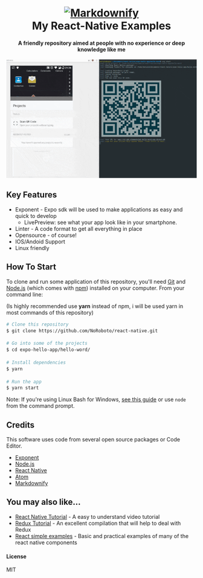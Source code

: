 
<h1 align="center">
  <br>
  <a href="http://www.amitmerchant.com/electron-markdownify"><img src="https://www.aytech.ca/wp-content/uploads/2017/03/reactnative.png" alt="Markdownify" width="600"></a>
  <br>
	My React-Native Examples
  <br>
</h1>

<h4 align="center"> A friendly repository aimed at people with no experience or deep knowledge like me </h4>

<p align="center">
   <img src="https://github.com/NoRoboto/react-native/blob/master/expo-hello-app/src/github-react-native-front.gif">
</p>

## Key Features

* Exponent - Expo sdk will be used to make applications as easy and quick to develop
  - LivePreview: see what your app look like in your smartphone.
* Linter - A code format to get all everything in place
* Opensource - of course!
* IOS/Andoid Support
* Linux friendly

## How To Start

To clone and run some application of this repository, you'll need [Git](https://git-scm.com) and [Node.js](https://nodejs.org/en/download/) (which comes with [npm](http://npmjs.com)) installed on your computer. From your command line:

(Is highly recommended use **yarn** instead of npm, i will be used yarn in most commands of this repository)

```bash
# Clone this repository
$ git clone https://github.com/NoRoboto/react-native.git

# Go into some of the projects
$ cd expo-hello-app/hello-word/

# Install dependencies
$ yarn

# Run the app
$ yarn start
```

Note: If you're using Linux Bash for Windows, [see this guide](https://www.howtogeek.com/261575/how-to-run-graphical-linux-desktop-applications-from-windows-10s-bash-shell/) or use `node` from the command prompt.

## Credits

This software uses code from several open source packages or Code Editor.

- [Exponent](https://expo.io/)
- [Node.js](https://nodejs.org/)
- [React Native](https://facebook.github.io/react-native/)
- [Atom](https://atom.io/)
- [Markdownify](https://github.com/amitmerchant1990/electron-markdownify)

## You may also like...

- [React Native Tutorial](https://www.youtube.com/channel/UCAo4vDfOoLoJkOMNZFjl1mA) - A easy to understand video tutorial
- [Redux Tutorial](https://learnredux.com/) - An excellent compilation that will help to deal with Redux
- [React simple examples]( http://www.reactnativeexpress.com/) - Basic and practical examples of many of the react native components

#### License

MIT
